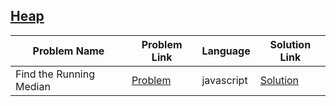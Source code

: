 ## [Heap](https://www.hackerrank.com/domains/data-structures/heap)

|Problem Name|Problem Link|Language|Solution Link|
---|---|---|---
|Find the Running Median|[Problem](https://www.hackerrank.com/challenges/find-the-running-median/problem)|javascript|[Solution](./find-the-running-median.js)|
